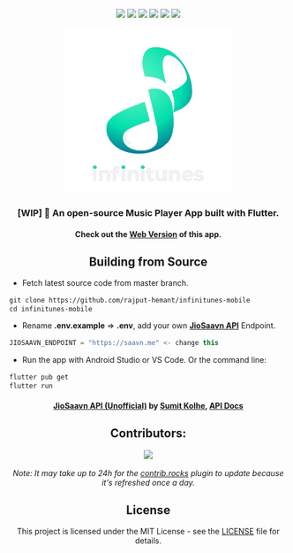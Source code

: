 <div align=center>

<!-- labels -->

![][views] ![][stars] ![][forks] ![][issues] ![][license] ![][repo-size]

<!-- logo/title -->

<picture>
  <source media="(prefers-color-scheme: dark, (max-width:300px))" srcset="./assets/images/logo1920.png">
  <source media="(prefers-color-scheme: light,(max-width:300px))" srcset="./assets/images/logo1500.png">
  <img src="./assets/images/logo1920.png" width="300px" alt="infinitunes-mobile">
</picture>

### [WIP] 🎵 An open-source Music Player App built with Flutter.

#### Check out the [Web Version][site] of this app.

## Building from Source

</div>

- Fetch latest source code from master branch.

```
git clone https://github.com/rajput-hemant/infinitunes-mobile
cd infinitunes-mobile
```

- Rename **.env.example** => **.env**, add your own [**JioSaavn API**][api] Endpoint.

```js
JIOSAAVN_ENDPOINT = "https://saavn.me" <- change this
```

- Run the app with Android Studio or VS Code. Or the command line:

```
flutter pub get
flutter run
```

<div align=center>

#### [JioSaavn API (Unofficial)][api] by [Sumit Kolhe][cc], [API Docs][api-docs]

## Contributors:

[![][contributors]][contributors-graph]

_Note: It may take up to 24h for the [contrib.rocks][contrib-rocks] plugin to update because it's refreshed once a day._

## License

This project is licensed under the MIT License - see the [LICENSE](LICENSE) file for details.

</div>

<!----------------------------------{ Labels }--------------------------------->

[views]: https://komarev.com/ghpvc/?username=infinitunes-mobile&label=view%20counter&color=red&style=flat
[repo-size]: https://img.shields.io/github/repo-size/rajput-hemant/infinitunes-mobile
[issues]: https://img.shields.io/github/issues-raw/rajput-hemant/infinitunes-mobile
[license]: https://img.shields.io/github/license/rajput-hemant/infinitunes-mobile
[forks]: https://img.shields.io/github/forks/rajput-hemant/infinitunes-mobile?style=flat
[stars]: https://img.shields.io/github/stars/rajput-hemant/infinitunes-mobile
[contributors]: https://contrib.rocks/image?repo=rajput-hemant/infinitunes-mobile&max=500
[contributors-graph]: https://github.com/rajput-hemant/infinitunes-mobile/graphs/contributors
[contrib-rocks]: https://contrib.rocks/preview?repo=rajput-hemant%2Finfinitunes-mobile

<!-----------------------------------{ Links }---------------------------------->

[site]: https://infinitunes-mobile.vercel.app

<!------------------------------------{ api }----------------------------------->

[api]: https://github.com/sumitkolhe/jiosaavn-api
[api-docs]: https://docs.saavn.me
[cc]: https://github.com/sumitkolhe
